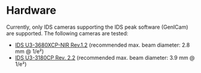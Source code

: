 # Hardware

Currently, only IDS cameras supporting the IDS peak software (GenICam) are supported. The following cameras are tested:

- [IDS U3-3680XCP-NIR Rev.1.2](https://de.ids-imaging.com/store/u3-3680xcp-nir-rev-1-2.html) (recommended max. beam diameter: 2.8 mm @ 1/e²)
- [IDS U3-3180CP Rev. 2.2](https://de.ids-imaging.com/store/u3-3180cp-rev-2-2.html) (recommended max. beam diameter: 3.9 mm @ 1/e²)
